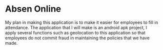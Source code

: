 # Absen Online
My plan in making this application is to make it easier for employees to fill in attendance. The application that I will make is an android apk project, I apply several functions such as geolocation to this application so that employees do not commit fraud in maintaining the policies that we have made.
